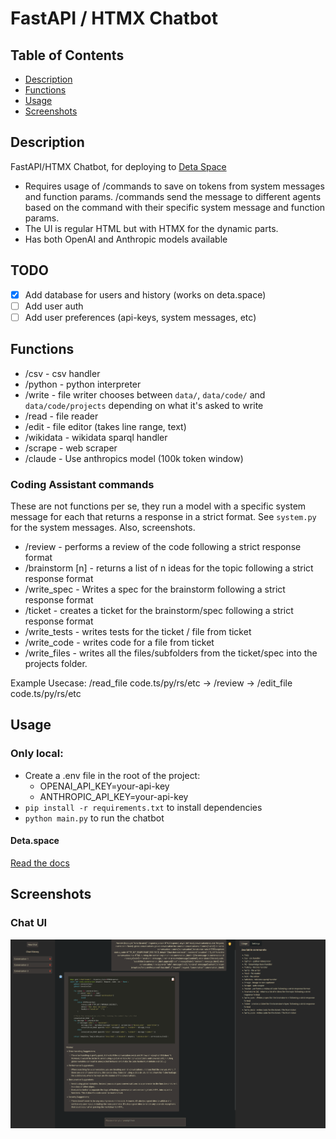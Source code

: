 # FastAPI / HTMX Chatbot

## Table of Contents

- [Description](#description)
- [Functions](#functions)
- [Usage](#usage)
- [Screenshots](#screenshots)


## Description

FastAPI/HTMX Chatbot, for deploying to [Deta Space](https://deta.space/)

* Requires usage of /commands to save on tokens from system messages and function params. /commands send the message to different agents based on the command with their specific system message and function params.
* The UI is regular HTML but with HTMX for the dynamic parts.
* Has both OpenAI and Anthropic models available

## TODO
- [x] Add database for users and history (works on deta.space)
- [ ] Add user auth
- [ ] Add user preferences (api-keys, system messages, etc)

## Functions

* /csv - csv handler
* /python - python interpreter
* /write - file writer chooses between `data/`, `data/code/` and `data/code/projects` depending on what it's asked to write
* /read - file reader
* /edit - file editor (takes line range, text)
* /wikidata - wikidata sparql handler
* /scrape - web scraper 
* /claude - Use anthropics model (100k token window)

### Coding Assistant commands

These are not functions per se, they run a model with a specific system message for each that returns a response in a strict format. See `system.py` for the system messages. Also, screenshots.

* /review - performs a review of the code following a strict response format
* /brainstorm [n] - returns a list of n ideas for the topic following a strict response format
* /write_spec - Writes a spec for the brainstorm following a strict response format
* /ticket - creates a ticket for the brainstorm/spec following a strict response format
* /write_tests - writes tests for the ticket / file from ticket
* /write_code - writes code for a file from ticket
* /write_files - writes all the files/subfolders from the ticket/spec into the projects folder.

Example Usecase: /read_file code.ts/py/rs/etc -> /review -> /edit_file code.ts/py/rs/etc

## Usage

### Only local:

* Create a .env file in the root of the project:
  - OPENAI_API_KEY=your-api-key
  - ANTHROPIC_API_KEY=your-api-key
* `pip install -r requirements.txt` to install dependencies
* `python main.py` to run the chatbot


#### Deta.space

[Read the docs](https://deta.space/docs/en)

## Screenshots

### Chat UI
![Code Review](screenshots/review.png)